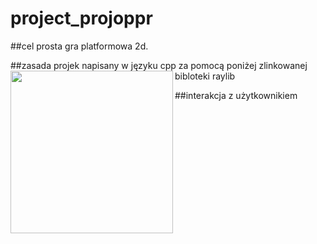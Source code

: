 # project_projoppr
##cel
prosta gra platformowa 2d.

##zasada
projek napisany w języku cpp za pomocą poniżej zlinkowanej bibloteki raylib[<img align="left" style="width:260px" src="https://github.com/raysan5/raylib/blob/master/logo/raylib_logo_animation.gif" width="288px">](https://github.com/raysan5/raylib)

##interakcja z użytkownikiem




